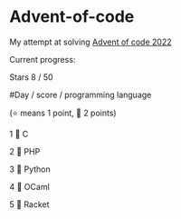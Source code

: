 # Advent-of-code

My attempt at solving [Advent of code 2022](https://adventofcode.com/2022)

Current progress:

Stars 8 / 50

#Day / score / programming language

(:star: means 1 point, :star2: 2 points)

1 :star2: C

2 :star2: PHP

3 :star2: Python

4 :star2: OCaml

5 :star2: Racket